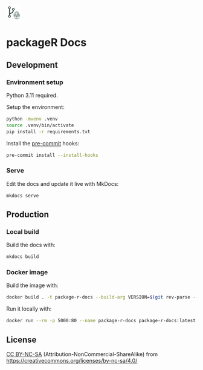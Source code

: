 <img src="https://raw.githubusercontent.com/versioneer-tech/package-r-design/main/logo.png" height="40"/>

# packageR Docs

## Development

### Environment setup

Python 3.11 required.

Setup the environment:

```bash
python -mvenv .venv
source .venv/bin/activate
pip install -r requirements.txt
```

Install the [pre-commit](https://pre-commit.com/) hooks:

```bash
pre-commit install --install-hooks
```

### Serve

Edit the docs and update it live with MkDocs:

```bash
mkdocs serve
```

## Production

### Local build

Build the docs with:

```bash
mkdocs build
```

### Docker image

Build the image with:

```bash
docker build . -t package-r-docs --build-arg VERSION=$(git rev-parse --short HEAD)
```

Run it locally with:

```bash
docker run --rm -p 5000:80 --name package-r-docs package-r-docs:latest
```

## License

[CC BY-NC-SA](LICENSE) (Attribution-NonCommercial-ShareAlike) from https://creativecommons.org/licenses/by-nc-sa/4.0/